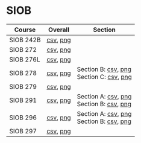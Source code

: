 # SIOB

| Course | Overall | Section |
| ------ | ------- | ------- |
| SIOB 242B | [csv](https://github.com/UCSD-Historical-Enrollment-Data/2024Winter/blob/main/overall/SIOB%20242B.csv), [png](https://raw.githubusercontent.com/UCSD-Historical-Enrollment-Data/2024Winter/main/plot_overall/SIOB%20242B.png) |  |
| SIOB 272 | [csv](https://github.com/UCSD-Historical-Enrollment-Data/2024Winter/blob/main/overall/SIOB%20272.csv), [png](https://raw.githubusercontent.com/UCSD-Historical-Enrollment-Data/2024Winter/main/plot_overall/SIOB%20272.png) |  |
| SIOB 276L | [csv](https://github.com/UCSD-Historical-Enrollment-Data/2024Winter/blob/main/overall/SIOB%20276L.csv), [png](https://raw.githubusercontent.com/UCSD-Historical-Enrollment-Data/2024Winter/main/plot_overall/SIOB%20276L.png) |  |
| SIOB 278 | [csv](https://github.com/UCSD-Historical-Enrollment-Data/2024Winter/blob/main/overall/SIOB%20278.csv), [png](https://raw.githubusercontent.com/UCSD-Historical-Enrollment-Data/2024Winter/main/plot_overall/SIOB%20278.png) | Section B: [csv](https://github.com/UCSD-Historical-Enrollment-Data/2024Winter/blob/main/section/SIOB%20278_B.csv), [png](https://raw.githubusercontent.com/UCSD-Historical-Enrollment-Data/2024Winter/main/plot_section/SIOB%20278_B.png)<br>Section C: [csv](https://github.com/UCSD-Historical-Enrollment-Data/2024Winter/blob/main/section/SIOB%20278_C.csv), [png](https://raw.githubusercontent.com/UCSD-Historical-Enrollment-Data/2024Winter/main/plot_section/SIOB%20278_C.png) |
| SIOB 279 | [csv](https://github.com/UCSD-Historical-Enrollment-Data/2024Winter/blob/main/overall/SIOB%20279.csv), [png](https://raw.githubusercontent.com/UCSD-Historical-Enrollment-Data/2024Winter/main/plot_overall/SIOB%20279.png) |  |
| SIOB 291 | [csv](https://github.com/UCSD-Historical-Enrollment-Data/2024Winter/blob/main/overall/SIOB%20291.csv), [png](https://raw.githubusercontent.com/UCSD-Historical-Enrollment-Data/2024Winter/main/plot_overall/SIOB%20291.png) | Section A: [csv](https://github.com/UCSD-Historical-Enrollment-Data/2024Winter/blob/main/section/SIOB%20291_A.csv), [png](https://raw.githubusercontent.com/UCSD-Historical-Enrollment-Data/2024Winter/main/plot_section/SIOB%20291_A.png)<br>Section B: [csv](https://github.com/UCSD-Historical-Enrollment-Data/2024Winter/blob/main/section/SIOB%20291_B.csv), [png](https://raw.githubusercontent.com/UCSD-Historical-Enrollment-Data/2024Winter/main/plot_section/SIOB%20291_B.png) |
| SIOB 296 | [csv](https://github.com/UCSD-Historical-Enrollment-Data/2024Winter/blob/main/overall/SIOB%20296.csv), [png](https://raw.githubusercontent.com/UCSD-Historical-Enrollment-Data/2024Winter/main/plot_overall/SIOB%20296.png) | Section A: [csv](https://github.com/UCSD-Historical-Enrollment-Data/2024Winter/blob/main/section/SIOB%20296_A.csv), [png](https://raw.githubusercontent.com/UCSD-Historical-Enrollment-Data/2024Winter/main/plot_section/SIOB%20296_A.png)<br>Section B: [csv](https://github.com/UCSD-Historical-Enrollment-Data/2024Winter/blob/main/section/SIOB%20296_B.csv), [png](https://raw.githubusercontent.com/UCSD-Historical-Enrollment-Data/2024Winter/main/plot_section/SIOB%20296_B.png) |
| SIOB 297 | [csv](https://github.com/UCSD-Historical-Enrollment-Data/2024Winter/blob/main/overall/SIOB%20297.csv), [png](https://raw.githubusercontent.com/UCSD-Historical-Enrollment-Data/2024Winter/main/plot_overall/SIOB%20297.png) |  |
